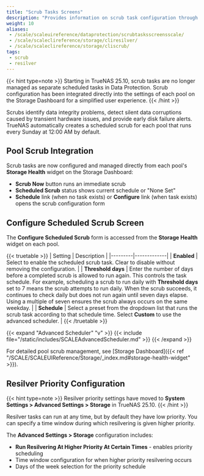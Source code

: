 ```yaml
---
title: "Scrub Tasks Screens"
description: "Provides information on scrub task configuration through pool settings."
weight: 10
aliases:
 - /scale/scaleuireference/dataprotection/scrubtasksscreensscale/
 - /scale/scaleclireference/storage/cliresilver/
 - /scale/scaleclireference/storage/cliscrub/
tags:
 - scrub
 - resilver
---
```


{{< hint type=note >}}
Starting in TrueNAS 25.10, scrub tasks are no longer managed as separate scheduled tasks in Data Protection. Scrub configuration has been integrated directly into the settings of each pool on the Storage Dashboard for a simplified user experience.
{{< /hint >}}

Scrubs identify data integrity problems, detect silent data corruptions caused by transient hardware issues, and provide early disk failure alerts.
TrueNAS automatically creates a scheduled scrub for each pool that runs every Sunday at 12:00 AM by default.

## Pool Scrub Integration

Scrub tasks are now configured and managed directly from each pool's **Storage Health** widget on the Storage Dashboard:

- **Scrub Now** button runs an immediate scrub
- **Scheduled Scrub** status shows current schedule or "None Set"
- **Schedule** link (when no task exists) or **Configure** link (when task exists) opens the scrub configuration form

## Configure Scheduled Scrub Screen

The **Configure Scheduled Scrub** form is accessed from the **Storage Health** widget on each pool.

{{< truetable >}}
| Setting | Description |
|---------|-------------|
| **Enabled** | Select to enable the scheduled scrub task. Clear to disable without removing the configuration. |
| **Threshold days** | Enter the number of days before a completed scrub is allowed to run again. This controls the task schedule. For example, scheduling a scrub to run daily with **Threshold days** set to 7 means the scrub attempts to run daily. When the scrub succeeds, it continues to check daily but does not run again until seven days elapse. Using a multiple of seven ensures the scrub always occurs on the same weekday. |
| **Schedule** | Select a preset from the dropdown list that runs the scrub task according to that schedule time. Select **Custom** to use the advanced scheduler. |
{{< /truetable >}}

{{< expand "Advanced Scheduler" "v" >}}
{{< include file="/static/includes/SCALEAdvancedScheduler.md" >}}
{{< /expand >}}

For detailed pool scrub management, see [Storage Dashboard]({{< ref "/SCALE/SCALEUIReference/Storage/_index.md#storage-health-widget" >}}).

## Resilver Priority Configuration

{{< hint type=note >}}
Resilver priority settings have moved to **System Settings > Advanced Settings > Storage** in TrueNAS 25.10.
{{< /hint >}}

Resilver tasks can run at any time, but by default they have low priority. You can specify a time window during which resilvering is given higher priority.

The **Advanced Settings > Storage** configuration includes:

- **Run Resilvering At Higher Priority At Certain Times** - enables priority scheduling
- Time window configuration for when higher priority resilvering occurs
- Days of the week selection for the priority schedule


